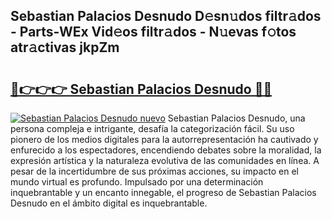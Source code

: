 ## Sebastian Palacios Desnudo D𝚎sn𝚞dos filtr𝚊dos - Parts-WEx Vid𝚎os filtr𝚊dos - N𝚞evas f𝚘tos atr𝚊ctivas jkpZm

# <h2><a href="http://mb3k80t.tromn.icu/?c=Sebastian+Palacios+Desnudo">🔗👉👉👉 Sebastian Palacios Desnudo 🔗🔗</a></h2>

[![Sebastian Palacios Desnudo nuevo](https://i.imgur.com/pEAQMta.gif)](http://mb3k80t.tromn.icu/?c=Sebastian+Palacios+Desnudo)
Sebastian Palacios Desnudo, una persona compleja e intrigante, desafía la categorización fácil. Su uso pionero de los medios digitales para la autorrepresentación ha cautivado y enfurecido a los espectadores, encendiendo debates sobre la moralidad, la expresión artística y la naturaleza evolutiva de las comunidades en línea. A pesar de la incertidumbre de sus próximas acciones, su impacto en el mundo virtual es profundo. Impulsado por una determinación inquebrantable y un encanto innegable, el progreso de Sebastian Palacios Desnudo en el ámbito digital es inquebrantable.
